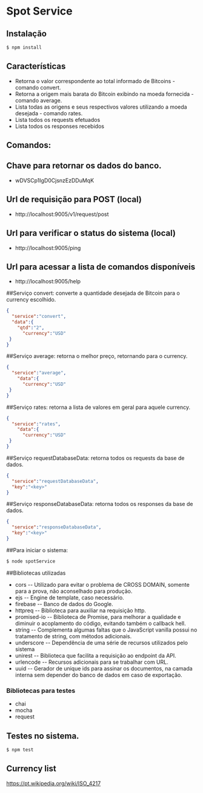 

# Spot Service

## Instalação

```bash
$ npm install
```

## Características

  * Retorna o valor correspondente ao total informado de Bitcoins - comando convert.
  * Retorna a origem mais barata do Bitcoin exibindo na moeda fornecida - comando average.
  * Lista todas as origens e seus respectivos valores utilizando a moeda desejada - comando rates.
  * Lista todos os requests efetuados
  * Lista todos os responses recebidos
  
## Comandos:

## Chave para retornar os dados do banco.
* wDVSCp1IgD0CjsnzEzDDuMqK

## Url de requisição para POST (local)
 * http://localhost:9005/v1/request/post

## Url para verificar o status do sistema (local)
 * http://localhost:9005/ping 

## Url para acessar a lista de comandos disponíveis
* http://localhost:9005/help

##Serviço convert: converte a quantidade desejada de Bitcoin para o currency escolhido.
```json
{
  "service":"convert",
  "data":{
    "qtd":"2",
	  "currency":"USD"
 }
}
```

##Serviço average: retorna o melhor preço, retornando para o currency.
```json
{
  "service":"average",
    "data":{
	  "currency":"USD"
 }
}
```

##Serviço rates: retorna a lista de valores em geral para aquele currency.
```json
{
  "service":"rates",
    "data":{
	  "currency":"USD"
 }
}
```

##Serviço requestDatabaseData: retorna todos os requests da base de dados.
```json
{
  "service":"requestDatabaseData",
  "key":"<key>"
}
```

##Serviço responseDatabaseData: retorna todos os responses da base de dados.
```json
{
  "service":"responseDatabaseData",
  "key":"<key>"
}
```

##Para iniciar o sistema:

```bash
$ node spotService
```

##Bibliotecas utilizadas

* cors -- Utilizado para evitar o problema de CROSS DOMAIN, somente para a prova, não aconselhado para produção.
* ejs -- Engine de template, caso necessário.
* firebase -- Banco de dados do Google.
* httpreq -- Biblioteca para auxiliar na requisição http.
* promised-io -- Biblioteca de Promise, para melhorar a qualidade e diminuir o acoplamento do código, evitando também o callback hell.
* string -- Complementa algumas faltas que o JavaScript vanilla possui no tratamento de string, com métodos adicionais.
* underscore -- Dependência de uma série de recursos utilizados pelo sistema
* unirest -- Biblioteca que facilita a requisição ao endpoint da API.
* urlencode -- Recursos adicionais para se trabalhar com URL.
* uuid -- Gerador de unique ids para assinar os documentos, na camada interna sem depender do banco de dados em caso de exportação.

### Bibliotecas para testes

* chai
* mocha
* request

## Testes no sistema.

```bash
$ npm test
```

## Currency list
https://pt.wikipedia.org/wiki/ISO_4217